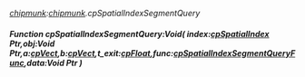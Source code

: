 _[chipmunk](../../modules/chipmunk/chipmunk-module.md):[chipmunk](../../modules/chipmunk/chipmunk-module.md).cpSpatialIndexSegmentQuery_
##### Function cpSpatialIndexSegmentQuery:Void( index:[cpSpatialIndex](../../modules/chipmunk/chipmunk-cpspatialindex.md) Ptr,obj:Void Ptr,a:[cpVect](../../modules/chipmunk/chipmunk-cpvect.md),b:[cpVect](../../modules/chipmunk/chipmunk-cpvect.md),t_exit:[cpFloat](../../modules/chipmunk/chipmunk-cpfloat.md),func:[cpSpatialIndexSegmentQueryFunc](../../modules/chipmunk/chipmunk-cpspatialindexsegmentqueryfunc.md),data:Void Ptr )
